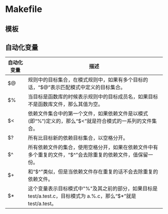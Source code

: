 # Makefile  
## 模板  

## 自动化变量  
|自动化变量|描述|
|---|---|
|$@|规则中的目标集合，在模式规则中，如果有多个目标的话，“$@”表示匹配模式中定义的目标集合。|
|$%|当目标是函数库的时候表示规则中的目标成员名，如果目标不是函数库文件，那么其值为空。|
|$<|依赖文件集合中的第一个文件，如果依赖文件是以模式(即“%”)定义的，那么“$<”就是符合模式的一系列的文件集合。|
|$?|所有比目标新的依赖目标集合，以空格分开。|
|$^|所有依赖文件的集合，使用空格分开，如果在依赖文件中有多个重复的文件，“$^”会去除重复的依赖文件，值保留一份。|
|$+|和“$^”类似，但是当依赖文件存在重复的话不会去除重复的依赖文件。|
|$*|这个变量表示目标模式中"%"及其之前的部分，如果目标是 test/a.test.c，目标模式为 a.%.c，那么“$*”就是 test/a.test。|

